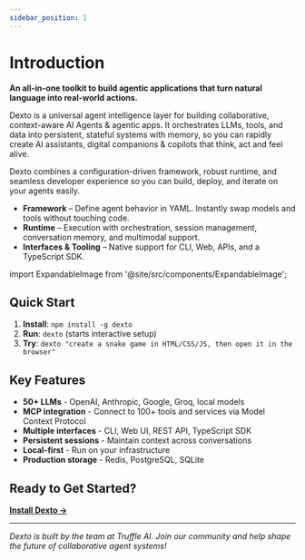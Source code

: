 ```yaml
---
sidebar_position: 1
---
```


# Introduction

**An all-in-one toolkit to build agentic applications that turn natural language into real-world actions.**

Dexto is a universal agent intelligence layer for building collaborative, context-aware AI Agents & agentic apps. It orchestrates LLMs, tools, and data into persistent, stateful systems with memory, so you can rapidly create AI assistants, digital companions & copilots that think, act and feel alive.

Dexto combines a configuration-driven framework, robust runtime, and seamless developer experience so you can build, deploy, and iterate on your agents easily.

- **Framework** – Define agent behavior in YAML. Instantly swap models and tools without touching code.
- **Runtime** – Execution with orchestration, session management, conversation memory, and multimodal support.
- **Interfaces & Tooling** – Native support for CLI, Web, APIs, and a TypeScript SDK.

import ExpandableImage from '@site/src/components/ExpandableImage';

<ExpandableImage 
  src="/assets/intro_diagram.png" 
  alt="Dexto Architecture" 
  title="Dexto Architecture Overview"
/>

## Quick Start

1. **Install**: `npm install -g dexto`
2. **Run**: `dexto` (starts interactive setup)
3. **Try**: `dexto "create a snake game in HTML/CSS/JS, then open it in the browser"`

## Key Features

- **50+ LLMs** - OpenAI, Anthropic, Google, Groq, local models
- **MCP integration** - Connect to 100+ tools and services via Model Context Protocol
- **Multiple interfaces** - CLI, Web UI, REST API, TypeScript SDK
- **Persistent sessions** - Maintain context across conversations
- **Local-first** - Run on your infrastructure
- **Production storage** - Redis, PostgreSQL, SQLite

## Ready to Get Started?

**[Install Dexto →](./installation.md)**

---

*Dexto is built by the team at Truffle AI. Join our community and help shape the future of collaborative agent systems!* 